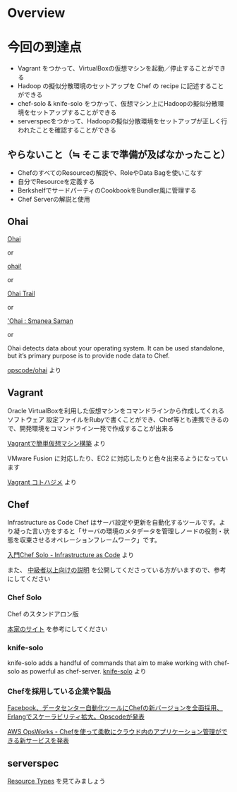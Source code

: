 Overview
===================

# 今回の到達点

* Vagrant をつかって、VirtualBoxの仮想マシンを起動／停止することができる
* Hadoop の擬似分散環境のセットアップを Chef の recipe に記述することができる
* chef-solo & knife-solo をつかって、仮想マシン上にHadoopの擬似分散環境をセットアップすることができる
* serverspecをつかって、Hadoopの擬似分散環境をセットアップが正しく行われたことを確認することができる

## やらないこと（≒ そこまで準備が及ばなかったこと）

* ChefのすべてのResourceの解説や、RoleやData Bagを使いこなす
* 自分でResourceを定義する
* BerkshelfでサードパーティのCookbookをBundler風に管理する
* Chef Serverの解説と使用

## Ohai

[Ohai](http://en.wikipedia.org/wiki/Ohai)

or

[ohai!](http://www.urbandictionary.com/define.php?term=ohai!)

or

[Ohai Trail](http://www.hawaiigaga.com/maui/attractions/ohai-trail.aspx)

or

['Ohai : Smanea Saman](http://hawaiianquilt.blog.ocn.ne.jp/blog/2011/10/ohai.html)

or

Ohai detects data about your operating system. It can be used standalone, but it’s primary purpose is to provide node data to Chef.

[opscode/ohai](https://github.com/opscode/ohai) より

## Vagrant

Oracle VirtualBoxを利用した仮想マシンをコマンドラインから作成してくれるソフトウェア
設定ファイルをRubyで書くことができ、Chef等とも連携できるので、開発環境をコマンドライン一発で作成することが出来る

[Vagrantで簡単仮想マシン構築](http://www.ryuzee.com/contents/blog/4292) より

VMware Fusion に対応したり、EC2 に対応したりと色々出来るようになっています

[Vagrant コトハジメ](https://gist.github.com/voluntas/5525719) より

## Chef

Infrastructure as Code
Chef はサーバ設定や更新を自動化するツールです。より凝った言い方をすると「サーバの環境のメタデータを管理しノードの役割・状態を収束させるオペレーションフレームワーク」です。

[入門Chef Solo - Infrastructure as Code](http://www.amazon.co.jp/%E5%85%A5%E9%96%80Chef-Solo-Infrastructure-Code-ebook/dp/B00BSPH158) より

また、 [中級者以上向けの説明](http://www.slideshare.net/YukihikoSawanobori/what-is-chef201303) を公開してくださっている方がいますので、参考にしてください

### Chef Solo

Chef のスタンドアロン版

[本家のサイト](http://wiki.opscode.com/display/~tily/Chef+Solo) を参考にしてください

### knife-solo

knife-solo adds a handful of commands that aim to make working with chef-solo as powerful as chef-server.
[knife-solo](http://matschaffer.github.io/knife-solo/) より

### Chefを採用している企業や製品

[Facebook、データセンター自動化ツールにChefの新バージョンを全面採用、Erlangでスケーラビリティ拡大。Opscodeが発表](http://www.publickey1.jp/blog/13/facebookchefcheferlangopscode.html)

[AWS OpsWorks - Chefを使って柔軟にクラウド内のアプリケーション管理ができる新サービスを発表](http://aws.typepad.com/aws_japan/2013/02/aws-opsworks-flexible-application-management-in-the-cloud.html)

## serverspec

[Resource Types](http://serverspec.org/resource_types.html) を見てみましょう